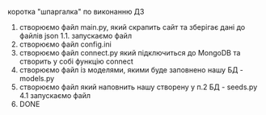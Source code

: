 коротка "шпаргалка" по виконанню ДЗ

1. створюємо файл main.py, який скрапить сайт та зберігає дані до файлів json
1.1. запускаємо файл
2. створюємо файл config.ini
3. створюємо файл connect.py який підключиться до MongoDB та створить у собі функцію connect
4. створюємо файл із моделями, якими буде заповнено нашу БД - models.py
4. створюємо файл який наповнить нашу створену у п.2 БД - seeds.py
4.1 запускаємо файл
5. DONE 
